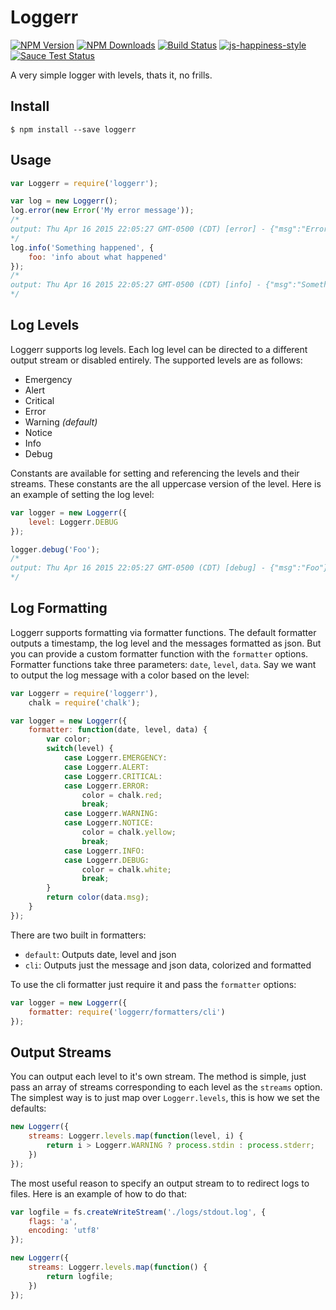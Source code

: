 # Loggerr

[![NPM Version][npm-image]][npm-url]
[![NPM Downloads][downloads-image]][downloads-url]
[![Build Status](https://travis-ci.org/wesleytodd/loggerr.svg?branch=master)](https://travis-ci.org/wesleytodd/loggerr)
[![js-happiness-style](https://img.shields.io/badge/code%20style-happiness-brightgreen.svg)](https://github.com/JedWatson/happiness)
[![Sauce Test Status](https://saucelabs.com/buildstatus/loggerr)](https://saucelabs.com/u/loggerr)

A very simple logger with levels, thats it, no frills.

## Install

```
$ npm install --save loggerr
```

## Usage

```javascript
var Loggerr = require('loggerr');

var log = new Loggerr();
log.error(new Error('My error message'));
/*
output: Thu Apr 16 2015 22:05:27 GMT-0500 (CDT) [error] - {"msg":"Error: My error message\n<STACK TRACE>"}
*/
log.info('Something happened', {
	foo: 'info about what happened'
});
/*
output: Thu Apr 16 2015 22:05:27 GMT-0500 (CDT) [info] - {"msg":"Something happened","foo":"info about what happened"}
*/
```

## Log Levels

Loggerr supports log levels.  Each log level can be directed to a different output stream or disabled entirely.  The supported levels are as follows:

- Emergency
- Alert
- Critical
- Error
- Warning *(default)*
- Notice
- Info
- Debug

Constants are available for setting and referencing the levels and their streams.  These constants are the all uppercase version of the level.  Here is an example of setting the log level:

```javascript
var logger = new Loggerr({
	level: Loggerr.DEBUG
});

logger.debug('Foo');
/*
output: Thu Apr 16 2015 22:05:27 GMT-0500 (CDT) [debug] - {"msg":"Foo"}
*/
```

## Log Formatting

Loggerr supports formatting via formatter functions.  The default formatter outputs a timestamp, the log level and the messages formatted as json.  But you can provide a custom formatter function with the `formatter` options.  Formatter functions take three parameters: `date`, `level`, `data`.  Say we want to output the log message with a color based on the level:

```javascript
var Loggerr = require('loggerr'),
	chalk = require('chalk');

var logger = new Loggerr({
	formatter: function(date, level, data) {
		var color;
		switch(level) {
			case Loggerr.EMERGENCY:
			case Loggerr.ALERT:
			case Loggerr.CRITICAL:
			case Loggerr.ERROR:
				color = chalk.red;
				break;
			case Loggerr.WARNING:
			case Loggerr.NOTICE:
				color = chalk.yellow;
				break;
			case Loggerr.INFO:
			case Loggerr.DEBUG:
				color = chalk.white;
				break;
		}
		return color(data.msg);
	}
});
```

There are two built in formatters:

- `default`: Outputs date, level and json
- `cli`: Outputs just the message and json data, colorized and formatted

To use the cli formatter just require it and pass the `formatter` options:

```javascript
var logger = new Loggerr({
	formatter: require('loggerr/formatters/cli')
});
```

## Output Streams

You can output each level to it's own stream.  The method is simple, just pass an array of streams corresponding to each level as the `streams` option.  The simplest way is to just map over `Loggerr.levels`, this is how we set the defaults:

```javascript
new Loggerr({
	streams: Loggerr.levels.map(function(level, i) {
		return i > Loggerr.WARNING ? process.stdin : process.stderr;
	})
});
```

The most useful reason to specify an output stream to to redirect logs to files.  Here is an example of how to do that:

```javascript
var logfile = fs.createWriteStream('./logs/stdout.log', {
	flags: 'a',
	encoding: 'utf8'
});

new Loggerr({
	streams: Loggerr.levels.map(function() {
		return logfile;
	})
});
```

[npm-image]: https://img.shields.io/npm/v/loggerr.svg
[npm-url]: https://npmjs.org/package/loggerr
[downloads-image]: https://img.shields.io/npm/dm/loggerr.svg
[downloads-url]: https://npmjs.org/package/loggerr
